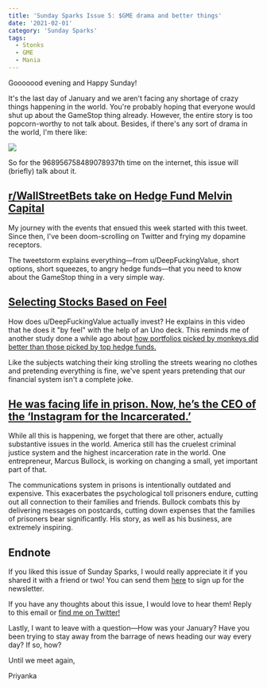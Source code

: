 ```yaml
---
title: 'Sunday Sparks Issue 5: $GME drama and better things'
date: '2021-02-01'
category: 'Sunday Sparks'
tags:
  - Stonks
  - GME
  - Mania
---
```


Gooooood evening and Happy Sunday!

It's the last day of January and we aren't facing any shortage of crazy things happening in the world. You're probably hoping that everyone would shut up about the GameStop thing already. However, the entire story is too popcorn-worthy to not talk about. Besides, if there's any sort of drama in the world, I'm there like:

![](https://media.giphy.com/media/12aW6JtfvUdcdO/giphy.gif)

So for the 968956758489078937th time on the internet, this issue will (briefly) talk about it.

## [r/WallStreetBets take on Hedge Fund Melvin Capital](https://twitter.com/ShaanVP/status/1353951035224694785)

My journey with the events that ensued this week started with this tweet. Since then, I've been doom-scrolling on Twitter and frying my dopamine receptors.

The tweetstorm explains everything—from u/DeepFuckingValue, short options, short squeezes, to angry hedge funds—that you need to know about the GameStop thing in a very simple way.

## [Selecting Stocks Based on Feel](https://www.youtube.com/watch?v=PQBubLv49fk)

How does u/DeepFuckingValue actually invest? He explains in this video that he does it "by feel" with the help of an Uno deck. This reminds me of another study done a while ago about [how portfolios picked by monkeys did better than those picked by top hedge funds.](https://www.forbes.com/sites/rickferri/2012/12/20/any-monkey-can-beat-the-market/?sh=450dc0bc630a)

Like the subjects watching their king strolling the streets wearing no clothes and pretending everything is fine, we've spent years pretending that our financial system isn't a complete joke.

## [He was facing life in prison. Now, he’s the CEO of the ‘Instagram for the Incarcerated.’](https://thehustle.co/he-was-facing-life-in-prison-now-hes-the-ceo-of-the-instagram-for-the-incarcerated/?utm_source=sunday&utm_medium=email&utm_campaign=1%2F31%20-%20MARCUS&utm_content=https%3A%2F%2Fthehustle.co%2Fhe-was-facing-life-in-prison-now-hes-the-ceo-of-the-instagram-for-the-incarcerated%2F)

While all this is happening, we forget that there are other, actually substantive issues in the world. America still has the cruelest criminal justice system and the highest incarceration rate in the world. One entrepreneur, Marcus Bullock, is working on changing a small, yet important part of that.

The communications system in prisons is intentionally outdated and expensive. This exacerbates the psychological toll prisoners endure, cutting out all connection to their families and friends. Bullock combats this by delivering messages on postcards, cutting down expenses that the families of prisoners bear significantly. His story, as well as his business, are extremely inspiring.

## Endnote

If you liked this issue of Sunday Sparks, I would really appreciate it if you shared it with a friend or two! You can send them [here](https://www.priconceptions.com/newsletter) to sign up for the newsletter.

If you have any thoughts about this issue, I would love to hear them! Reply to this email or [find me on Twitter!](https://twitter.com/priconceptions)

Lastly, I want to leave with a question—How was your January? Have you been trying to stay away from the barrage of news heading our way every day? If so, how?

Until we meet again,

Priyanka
